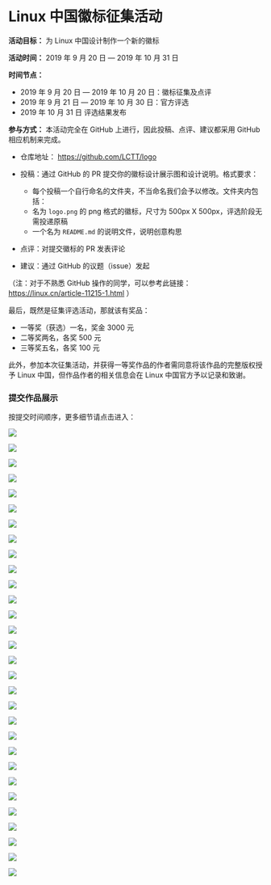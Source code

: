Linux 中国徽标征集活动
======

**活动目标：** 为 Linux 中国设计制作一个新的徽标

**活动时间：** 2019 年 9 月 20 日 — 2019 年 10 月 31 日

**时间节点：**

- 2019 年 9 月 20 日 — 2019 年 10 月 20 日：徽标征集及点评
- 2019 年 9 月 21 日 — 2019 年 10 月 30 日：官方评选
- 2019 年 10 月 31 日 评选结果发布

**参与方式：** 本活动完全在 GitHub 上进行，因此投稿、点评、建议都采用 GitHub 相应机制来完成。

- 仓库地址： https://github.com/LCTT/logo

- 投稿：通过 GitHub 的 PR 提交你的徽标设计展示图和设计说明。格式要求：
  - 每个投稿一个自行命名的文件夹，不当命名我们会予以修改。文件夹内包括：
  - 名为 `logo.png` 的 png 格式的徽标，尺寸为 500px X 500px，评选阶段无需投递原稿
  - 一个名为 `README.md` 的说明文件，说明创意构思
- 点评：对提交徽标的 PR 发表评论
- 建议：通过 GitHub 的议题（issue）发起

（注：对于不熟悉 GitHub 操作的同学，可以参考此链接： https://linux.cn/article-11215-1.html ）

最后，既然是征集评选活动，那就该有奖品：

- 一等奖（获选）一名，奖金 3000 元
- 二等奖两名，各奖 500 元
- 三等奖五名，各奖 100 元

此外，参加本次征集活动，并获得一等奖作品的作者需同意将该作品的完整版权授予 Linux 中国，但作品作者的相关信息会在 Linux 中国官方予以记录和致谢。

### 提交作品展示

按提交时间顺序，更多细节请点击进入：

[![](https://github.com/LCTT/logo/blob/master/wxy/logo.png)](https://github.com/LCTT/logo/tree/master/wxy)

[![](https://github.com/LCTT/logo/blob/master/RedInLinux/RedInLinux.png)](https://github.com/LCTT/logo/tree/master/RedInLinux)

[![](https://github.com/LCTT/logo/blob/master/1466587594/logo.png)](https://github.com/LCTT/logo/tree/master/1466587594)

[![](https://github.com/LCTT/logo/blob/master/tinnx/logo.png)](https://github.com/LCTT/logo/tree/master/tinnx)

[![](https://github.com/LCTT/logo/blob/master/alim0x/logo.png)](https://github.com/LCTT/logo/tree/master/alim0x)

[![](https://github.com/LCTT/logo/blob/master/flag-1/flag-1.png)](https://github.com/LCTT/logo/tree/master/flag-1)

[![](https://github.com/LCTT/logo/blob/master/flag-1/flag-2.png)](https://github.com/LCTT/logo/tree/master/flag-2)

[![](https://github.com/LCTT/logo/blob/master/WSJ/logo.png)](https://github.com/LCTT/logo/tree/master/WSJ)

[![](https://github.com/LCTT/logo/blob/master/logo0281/logo.png)](https://github.com/LCTT/logo/tree/master/logo0281)

[![](https://github.com/LCTT/logo/blob/master/logo0964/logo.png)](https://github.com/LCTT/logo/tree/master/logo0964)

[![](https://github.com/LCTT/logo/blob/master/long/Logo.png)](https://github.com/LCTT/logo/tree/master/long)

[![](https://github.com/LCTT/logo/blob/master/kokialoves/logo.png)](https://github.com/LCTT/logo/tree/master/kokialoves)

[![](https://github.com/LCTT/logo/blob/master/hacker/logo.png)](https://github.com/LCTT/logo/tree/master/hacker)

[![](https://github.com/LCTT/logo/blob/master/lartpang/logo-1.png)](https://github.com/LCTT/logo/tree/master/lartpang)

[![](https://github.com/LCTT/logo/blob/master/lartpang/logo-2.png)](https://github.com/LCTT/logo/tree/master/lartpang)

[![](https://github.com/LCTT/logo/blob/master/OLC/logo-2.jpg)](https://github.com/LCTT/logo/tree/master/OLC)

[![](https://github.com/LCTT/logo/blob/master/garywill/red.png)](https://github.com/LCTT/logo/tree/master/garywill)

[![](https://github.com/LCTT/logo/blob/master/garywill/round.png)](https://github.com/LCTT/logo/tree/master/garywill)

[![](https://github.com/LCTT/logo/blob/master/garywill/square.png)](https://github.com/LCTT/logo/tree/master/garywill)

[![](https://github.com/LCTT/logo/blob/master/garywill/rsquare2.png)](https://github.com/LCTT/logo/tree/master/garywill)

[![](https://github.com/LCTT/logo/blob/master/lightyisu/linuxcn1.png)](https://github.com/LCTT/logo/tree/master/lightyisu)

[![](https://github.com/LCTT/logo/blob/master/icekylin-design/Logo-Tux.png)](https://github.com/LCTT/logo/tree/master/icekylin-design)

[![](https://github.com/LCTT/logo/blob/master/whsasf_work/logo1.png)](https://github.com/LCTT/logo/tree/master/whsasf_work)

[![](https://github.com/LCTT/logo/blob/master/whsasf_work/logo2.png)](https://github.com/LCTT/logo/tree/master/whsasf_work)

[![](https://github.com/LCTT/logo/blob/master/whsasf_work/logo3.png)](https://github.com/LCTT/logo/tree/master/whsasf_work)

[![](https://github.com/LCTT/logo/blob/master/whsasf_work/logo4.png)](https://github.com/LCTT/logo/tree/master/whsasf_work)

[![](https://github.com/LCTT/logo/blob/master/CodingOctocat/LinuxCNLogo.png)](https://github.com/LCTT/logo/tree/master/CodingOctocat)

[![](https://github.com/LCTT/logo/blob/master/JUNEN/LOGO_01.png)](https://github.com/LCTT/logo/tree/master/JUNEN)

[![](https://github.com/LCTT/logo/blob/master/ZIN/logo.png)](https://github.com/LCTT/logo/tree/master/ZIN)

[![](https://github.com/LCTT/logo/blob/master/Fine/linux.cn%20LOGO.jpg)](https://github.com/LCTT/logo/tree/master/Fine)
